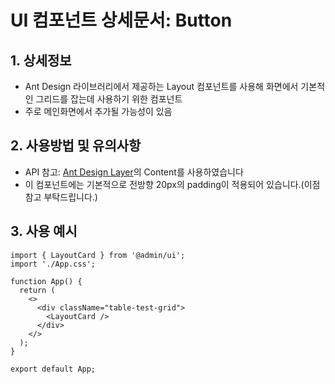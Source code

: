 # UI 컴포넌트 상세문서: Button

## 1. 상세정보

- Ant Design 라이브러리에서 제공하는 Layout 컴포넌트를 사용해 화면에서 기본적인 그리드를 잡는데 사용하기 위한 컴포넌트
- 주로 메인화면에서 추가될 가능성이 있음

## 2. 사용방법 및 유의사항

- API 참고: [Ant Design Layer](https://ant.design/components/layout)의 Content를 사용하였습니다
- 이 컴포넌트에는 기본적으로 전방향 20px의 padding이 적용되어 있습니다.(이점 참고 부탁드립니다.)

## 3. 사용 예시

```tsx
import { LayoutCard } from '@admin/ui';
import './App.css';

function App() {
  return (
    <>
      <div className="table-test-grid">
        <LayoutCard />
      </div>
    </>
  );
}

export default App;
```
